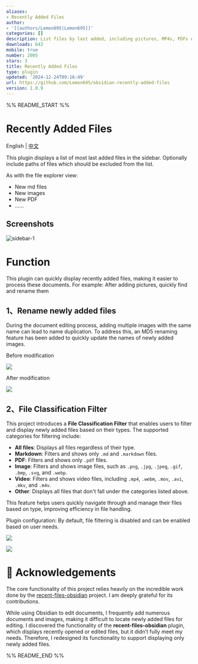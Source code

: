 ```yaml
---
aliases:
- Recently Added Files
author:
- '[[authors/Lemon695|Lemon695]]'
categories: []
description: List files by last added, including pictures, MP4s, PDFs etc.
downloads: 643
mobile: true
number: 2005
stars: 3
title: Recently Added Files
type: plugin
updated: '2024-12-24T09:16:49'
url: https://github.com/Lemon695/obsidian-recently-added-files
version: 1.0.9
---
```


%% README_START %%

# Recently Added Files

English | [中文](./README.zh-cn.md)

This plugin displays a list of most last added files in the sidebar. Optionally include paths of files which should be excluded from the list.

As with the file explorer view:
- New md files
- New images
- New PDF
- ......

## Screenshots

![sidebar-1](https://raw.githubusercontent.com/Lemon695/obsidian-recently-added-files/HEAD/resources/screenshots/sidebar-1.png)


# Function

This plugin can quickly display recently added files, making it easier to process these documents.
For example: After adding pictures, quickly find and rename them

## 1、Rename newly added files

During the document editing process, adding multiple images with the same name can lead to name duplication. To address this, an MD5 renaming feature has been added to quickly update the names of newly added images.

Before modification

![](https://raw.githubusercontent.com/Lemon695/obsidian-recently-added-files/HEAD/resources/screenshots/img-IUASUDF-98234723894-001.png)

After modification

![](https://raw.githubusercontent.com/Lemon695/obsidian-recently-added-files/HEAD/resources/screenshots/img-IUASUDF-98234723894-002.png)

## 2、File Classification Filter

This project introduces a **File Classification Filter** that enables users to filter and display newly added files based on their types. The supported categories for filtering include:

- **All files**: Displays all files regardless of their type.
- **Markdown**: Filters and shows only `.md` and `.markdown` files.
- **PDF**: Filters and shows only `.pdf` files.
- **Image**: Filters and shows image files, such as `.png`, `.jpg`, `.jpeg`, `.gif`, `.bmp`, `.svg`, and `.webp`.
- **Video**: Filters and shows video files, including `.mp4`, `.webm`, `.mov`, `.avi`, `.mkv`, and `.m4v`.
- **Other**: Displays all files that don't fall under the categories listed above.

This feature helps users quickly navigate through and manage their files based on type, improving efficiency in file handling.



Plugin configuration: By default, file filtering is disabled and can be enabled based on user needs.

![](https://raw.githubusercontent.com/Lemon695/obsidian-recently-added-files/HEAD/resources/screenshots/img-239742839-KASUHFUIAS-98123-AUSF.png)

![](https://raw.githubusercontent.com/Lemon695/obsidian-recently-added-files/HEAD/resources/screenshots/img-23947324-AISUFYASI-2923-AS-12312.png)








# 🙏 Acknowledgements

The core functionality of this project relies heavily on the incredible work done by the [recent-files-obsidian](https://github.com/tgrosinger/recent-files-obsidian) project. I am deeply grateful for its contributions.

While using Obsidian to edit documents, I frequently add numerous documents and images, making it difficult to locate newly added files for editing. I discovered the functionality of the **recent-files-obsidian** plugin, which displays recently opened or edited files, but it didn’t fully meet my needs. Therefore, I redesigned its functionality to support displaying only newly added files.


%% README_END %%